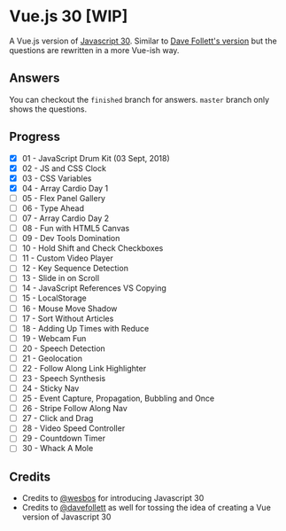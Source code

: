 # Vue.js 30 \[WIP\]

A Vue.js version of [Javascript 30](https://github.com/wesbos/JavaScript30). Similar to [Dave Follett's version](https://github.com/davefollett/JavaScript30) but the questions are rewritten in a more Vue-ish way.

## Answers
You can checkout the `finished` branch for answers. `master` branch only shows the questions.

## Progress
- [x] 01 - JavaScript Drum Kit (03 Sept, 2018)
- [x] 02 - JS and CSS Clock
- [x] 03 - CSS Variables
- [x] 04 - Array Cardio Day 1
- [ ] 05 - Flex Panel Gallery
- [ ] 06 - Type Ahead
- [ ] 07 - Array Cardio Day 2
- [ ] 08 - Fun with HTML5 Canvas
- [ ] 09 - Dev Tools Domination
- [ ] 10 - Hold Shift and Check Checkboxes
- [ ] 11 - Custom Video Player
- [ ] 12 - Key Sequence Detection
- [ ] 13 - Slide in on Scroll
- [ ] 14 - JavaScript References VS Copying
- [ ] 15 - LocalStorage
- [ ] 16 - Mouse Move Shadow
- [ ] 17 - Sort Without Articles
- [ ] 18 - Adding Up Times with Reduce
- [ ] 19 - Webcam Fun
- [ ] 20 - Speech Detection
- [ ] 21 - Geolocation
- [ ] 22 - Follow Along Link Highlighter
- [ ] 23 - Speech Synthesis
- [ ] 24 - Sticky Nav
- [ ] 25 - Event Capture, Propagation, Bubbling and Once
- [ ] 26 - Stripe Follow Along Nav
- [ ] 27 - Click and Drag
- [ ] 28 - Video Speed Controller
- [ ] 29 - Countdown Timer
- [ ] 30 - Whack A Mole

## Credits
- Credits to [@wesbos](https://github.com/wesbos) for introducing Javascript 30
- Credits to [@davefollett](https://github.com/davefollett) as well for tossing the idea of creating a Vue version of Javascript 30
